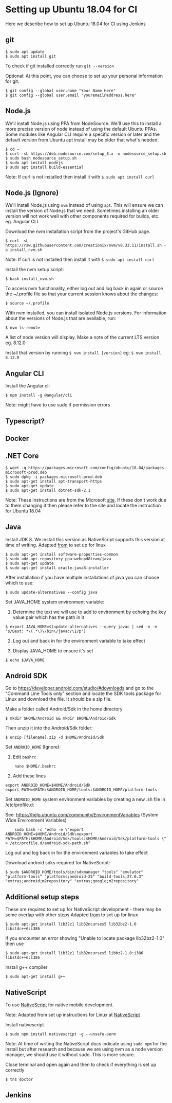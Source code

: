 # Setting up Ubuntu 18.04 for CI 

Here we describe how to set up Ubuntu 18.04 for CI using Jenkins

## git

````
$ sudo apt update
$ sudo apt install git
````
To check if git installed correctly run `git --version`

Optional: At this point, you can choose to set up your personal information for git.
````
$ git config --global user.name "Your Name Here"
$ git config --global user.email "youremail@address.here"
````

## Node.js

We'll install Node.js using PPA from NodeSource. We'll use this to install a more precise version of node instead of using the default Ubuntu PPAs. Some modules like Angular CLI require a specific version or later and the default version from Ubuntu apt install may be older that what's needed. 

````
$ cd ~
$ curl -sL https://deb.nodesource.com/setup_8.x -o nodesource_setup.sh
$ sudo bash nodesource_setup.sh
$ sudo apt install nodejs
$ sudo apt install build-essential
````

Note: If curl is not installed then install it with `$ sudo apt install curl`


## Node.js (Ignore)

We'll install Node.js using `nvm` instead of using `apt`. This will ensure we can install the version of Node.js that we need.
Sometimes installing an older version will not work well with other components required for builds, etc. eg. Angular CLI.

Download the nvm installation script from the project's GitHub page.

````shell
$ curl -sL https://raw.githubusercontent.com/creationix/nvm/v0.33.11/install.sh -o install_nvm.sh
````

Note: If curl is not installed then install it with `$ sudo apt install curl`

Install the nvm setup script:
````
$ bash install_nvm.sh
````

To access nvm functionality, either log out and log back in again or source the ~/.profile file so that your current session knows about the changes:
    
    $ source ~/.profile

With nvm installed, you can install isolated Node.js versions. For information about the versions of Node.js that are available, run:

    $ nvm ls-remote

A list of node version will display. Make a note of the current LTS version eg. 8.12.0

Install that version by running `$ nvm install [version]` eg: `$ nvm install 8.12.0`


## Angular CLI

Install the Angular cli

    $ npm install -g @angular/cli
    
Note: might have to use sudo if permission errors    

## Typescript?

## Docker


## .NET Core


````
$ wget -q https://packages.microsoft.com/config/ubuntu/18.04/packages-microsoft-prod.deb
$ sudo dpkg -i packages-microsoft-prod.deb
$ sudo apt-get install apt-transport-https
$ sudo apt-get update
$ sudo apt-get install dotnet-sdk-2.1
````

Note: These instructions are from the Microsoft [site](https://www.microsoft.com/net/download/linux-package-manager/ubuntu18-04/sdk-current). If these don't work due to them changing it then please refer to the site and locate the instruction for Ubuntu 18.04

## Java

Install JDK 8. We install this version as NativeScript supports this version at time of writing.
Adapted [from](https://docs.nativescript.org/start/ns-setup-linux) to set up for linux

````
$ sudo apt-get install software-properties-common
$ sudo add-apt-repository ppa:webupd8team/java
$ sudo apt-get update
$ sudo apt-get install oracle-java8-installer
````

After installation if you have multiple installations of java you can choose which to use:

    $ sudo update-alternatives --config java

Set JAVA_HOME system environment variable:

1. Determine the text we will use to add to environment by echoing the key value pair which has the path in it
````
$ export JAVA_HOME=$(update-alternatives --query javac | sed -n -e 's/Best: *\(.*\)\/bin\/javac/\1/p')
```` 
2. Log out and back in for the environment variable to take effect

3. Display JAVA_HOME to ensure it's set
````
$ echo $JAVA_HOME
````

## Android SDK

Go to https://developer.android.com/studio/#downloads and go to the "Command Line Tools only" section and locate the SDK tools package for Linux and download the file. It should be a zip file.

Make a folder called Android/Sdk in the home directory
    
    $ mkdir $HOME/Android && mkdir $HOME/Android/Sdk

Then unzip it into the Android/Sdk folder:

    $ unzip [filename].zip -d $HOME/Android/Sdk


Set `ANDROID_HOME` (Ignore):

1. Edit `bashrc`
````
    nano $HOME/.bashrc
````    
2. Add these lines
````
export ANDROID_HOME=$HOME/Android/Sdk
export PATH=$PATH:$ANDROID_HOME/tools:$ANDROID_HOME/platform-tools
````

Set `ANDROID_HOME` system environment variables by creating a new .sh file in /etc/profile.d:

See: https://help.ubuntu.com/community/EnvironmentVariables (System Wide Environment Variables)
````
    sudo bash -c "echo -e \"export ANDROID_HOME=$HOME/Android/Sdk\nexport PATH=$PATH:$HOME/Android/Sdk/tools:$HOME/Android/Sdk/platform-tools \" > /etc/profile.d/android-sdk-path.sh"
````    

Log out and log back in for the environment variables to take effect

Download android sdks required for NativeScript:

    $ sudo $ANDROID_HOME/tools/bin/sdkmanager "tools" "emulator" "platform-tools" "platforms;android-25" "build-tools;27.0.3" "extras;android;m2repository" "extras;google;m2repository"



## Additional setup steps

These are required to set up for NativeScript development - there may be some overlap with other steps
Adapted [from](https://docs.nativescript.org/start/ns-setup-linux) to set up for linux

````
$ sudo apt-get install lib32z1 lib32ncurses5 lib32bz2-1.0 libstdc++6:i386
````

If you encounter an error showing "Unable to locate package lib32bz2-1.0" then use
````
$ sudo apt-get install lib32z1 lib32ncurses5 libbz2-1.0:i386 libstdc++6:i386
````

Install g++ compiler
````
$ sudo apt-get install g++
````


## NativeScript

To use [NativeScript](https://www.nativescript.org) for native mobile development.

Note: Adapted from set up instructions for Linux at [NativeScript](https://docs.nativescript.org/start/ns-setup-linux)

Install nativescript
````
$ sudo npm install nativescript -g --unsafe-perm
````
Note: At time of writing the NativeScript docs indicate using `sudo npm` for the install but after research and because we are using nvm as a node version manager, we should use it without sudo. This is more secure.

Close terminal and open again and then to check if everything is set up correctly
````
$ tns doctor
````


## Jenkins

